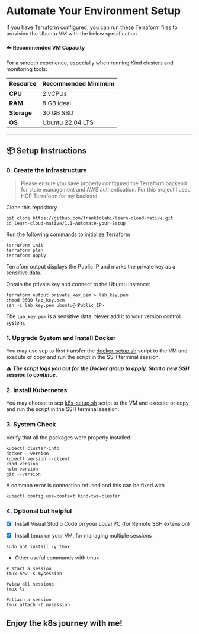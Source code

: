 
# Automate Your Environment Setup 

If you have Terraform configured, you can run these Terraform files to provision the Ubuntu VM with the below specification.

#### ☁️ Recommended VM Capacity

For a smooth experience, especially when running Kind clusters and monitoring tools:

| Resource     | Recommended Minimum |
|--------------|---------------------|
| **CPU**      | 2 vCPUs             |
| **RAM**      | 8 GB ideal          |
| **Storage**  | 30 GB SSD           |
| **OS**       | Ubuntu 22.04 LTS    |

---

## 📦 Setup Instructions

### 0. Create the Infrastructure

> Please ensure you have properly configured the Terraform backend for state management and AWS authentication. For this project I used HCP Terraform for my backend. 

Clone this repository. 
```
git clone https://github.com/frankfolabi/learn-cloud-native.git
cd learn-cloud-native/1.1-Automate-your-Setup
```

Run the following commands to initialize Terraform
```
terraform init
terraform plan
terraform apply
```
Terrafom output displays the Public IP and marks the private key as a sensitive data. 

Obtain the private key and connect to the Ubuntu instance:
```
terraform output private_key_pem > lab_key.pem
chmod 0600 lab_key.pem
ssh -i lab_key.pem ubuntu@<Public IP>
```
The `lab_key.pem` is a sensitive data. Never add it to your version control system.

### 1. Upgrade System and Install Docker

You may use scp to first transfer the [docker-setup.sh](./docker-setup.sh) script to the VM and execute or copy and run the script in the SSH terminal session.

***⚠️ The script logs you out for the Docker group to apply. Start a new SSH session to continue.***

### 2. Install Kubernetes
You may choose to scp [k8s-setup.sh](./k8s-setup.sh) script to the VM and execute or copy and run the script in the SSH terminal session.

### 3. System Check 

Verify that all the packages were properly installed.

```
kubectl cluster-info
docker --version
kubectl version --client
kind version
helm version
git --version
```

A common error is connection refused and this can be fixed with 

```
kubectl config use-context kind-tws-cluster
```

### 4.  Optional but helpful
- [x] Install Visual Studio Code on your Local PC (for Remote SSH extension)

- [x] Install tmux on your VM, for managing multiple sessions

```
sudo apt install -y tmux
```

* Other useful commands with tmux
```
# start a session
tmux new -s mysession

#view all sessions
tmux ls

#attach a session
tmux attach -t mysession
```

Enjoy the k8s journey with me!
---